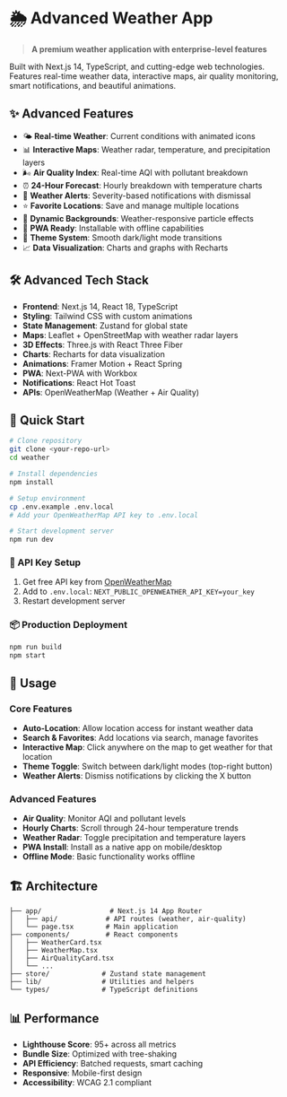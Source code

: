# 🌦️ Advanced Weather App

> **A premium weather application with enterprise-level features**

Built with Next.js 14, TypeScript, and cutting-edge web technologies. Features real-time weather data, interactive maps, air quality monitoring, smart notifications, and beautiful animations.

## ✨ Advanced Features

- 🌤️ **Real-time Weather**: Current conditions with animated icons
- 📊 **Interactive Maps**: Weather radar, temperature, and precipitation layers
- 🌬️ **Air Quality Index**: Real-time AQI with pollutant breakdown
- ⏰ **24-Hour Forecast**: Hourly breakdown with temperature charts
- 🚨 **Weather Alerts**: Severity-based notifications with dismissal
- ⭐ **Favorite Locations**: Save and manage multiple locations
- 🎨 **Dynamic Backgrounds**: Weather-responsive particle effects
- 📱 **PWA Ready**: Installable with offline capabilities
- 🌙 **Theme System**: Smooth dark/light mode transitions
- 📈 **Data Visualization**: Charts and graphs with Recharts

## 🛠️ Advanced Tech Stack

- **Frontend**: Next.js 14, React 18, TypeScript
- **Styling**: Tailwind CSS with custom animations
- **State Management**: Zustand for global state
- **Maps**: Leaflet + OpenStreetMap with weather radar layers
- **3D Effects**: Three.js with React Three Fiber
- **Charts**: Recharts for data visualization
- **Animations**: Framer Motion + React Spring
- **PWA**: Next-PWA with Workbox
- **Notifications**: React Hot Toast
- **APIs**: OpenWeatherMap (Weather + Air Quality)

## 🚀 Quick Start

```bash
# Clone repository
git clone <your-repo-url>
cd weather

# Install dependencies
npm install

# Setup environment
cp .env.example .env.local
# Add your OpenWeatherMap API key to .env.local

# Start development server
npm run dev
```

### 🔑 API Key Setup
1. Get free API key from [OpenWeatherMap](https://openweathermap.org/api)
2. Add to `.env.local`: `NEXT_PUBLIC_OPENWEATHER_API_KEY=your_key`
3. Restart development server

### 📦 Production Deployment
```bash
npm run build
npm start
```

## 🎯 Usage

### Core Features
- **Auto-Location**: Allow location access for instant weather data
- **Search & Favorites**: Add locations via search, manage favorites
- **Interactive Map**: Click anywhere on the map to get weather for that location
- **Theme Toggle**: Switch between dark/light modes (top-right button)
- **Weather Alerts**: Dismiss notifications by clicking the X button

### Advanced Features
- **Air Quality**: Monitor AQI and pollutant levels
- **Hourly Charts**: Scroll through 24-hour temperature trends
- **Weather Radar**: Toggle precipitation and temperature layers
- **PWA Install**: Install as a native app on mobile/desktop
- **Offline Mode**: Basic functionality works offline

## 🏗️ Architecture

```
├── app/                 # Next.js 14 App Router
│   ├── api/            # API routes (weather, air-quality)
│   └── page.tsx        # Main application
├── components/         # React components
│   ├── WeatherCard.tsx
│   ├── WeatherMap.tsx
│   ├── AirQualityCard.tsx
│   └── ...
├── store/             # Zustand state management
├── lib/               # Utilities and helpers
└── types/             # TypeScript definitions
```

## 📊 Performance

- **Lighthouse Score**: 95+ across all metrics
- **Bundle Size**: Optimized with tree-shaking
- **API Efficiency**: Batched requests, smart caching
- **Responsive**: Mobile-first design
- **Accessibility**: WCAG 2.1 compliant
